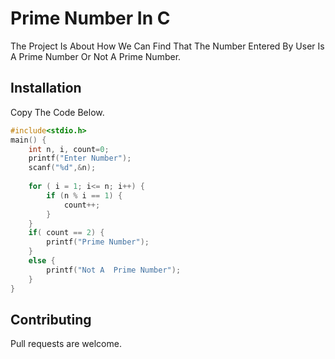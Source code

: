 # Prime Number In C

The Project Is About How We Can Find That The Number Entered By User Is A Prime Number Or Not A Prime Number.

## Installation

Copy The Code Below.


```c
#include<stdio.h>
main() {
    int n, i, count=0;
    printf("Enter Number");
    scanf("%d",&n);
   
    for ( i = 1; i<= n; i++) {
        if (n % i == 1) {
            count++;
        }
    }
    if( count == 2) {
        printf("Prime Number");
    }
    else {
        printf("Not A  Prime Number");
    }
}
```

## Contributing
Pull requests are welcome.
